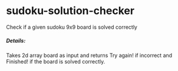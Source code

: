 # sudoku-solution-checker
Check if a given sudoku 9x9 board is solved correctly

##### Details:
Takes 2d array board as input and returns Try again! if incorrect and Finished! if the board is solved correctly.
